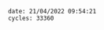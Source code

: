 

                date: 21/04/2022 09:54:21
                cycles: 33360

                         